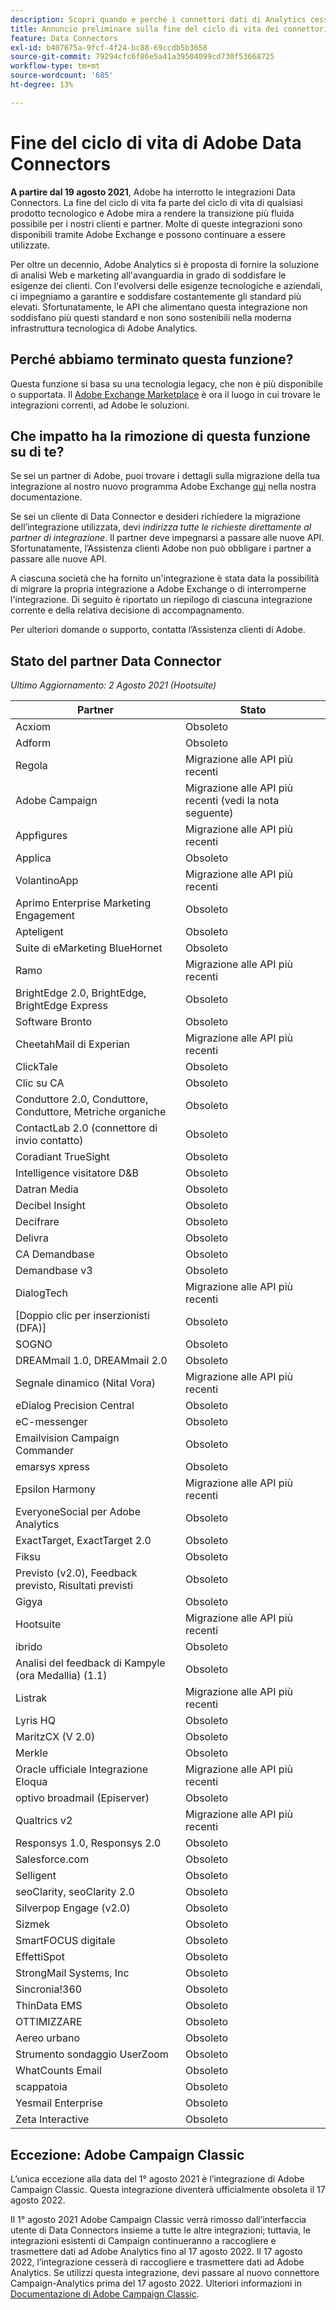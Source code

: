```yaml
---
description: Scopri quando e perché i connettori dati di Analytics cesseranno di esistere.
title: Annuncio preliminare sulla fine del ciclo di vita dei connettori dati di Analytics
feature: Data Connectors
exl-id: b407675a-9fcf-4f24-bc88-69ccdb5b3658
source-git-commit: 79294cfc6f86e5a41a39504099cd730f53668725
workflow-type: tm+mt
source-wordcount: '685'
ht-degree: 13%

---
```


# Fine del ciclo di vita di Adobe Data Connectors

**A partire dal 19 agosto 2021**, Adobe ha interrotto le integrazioni Data Connectors. La fine del ciclo di vita fa parte del ciclo di vita di qualsiasi prodotto tecnologico e Adobe mira a rendere la transizione più fluida possibile per i nostri clienti e partner. Molte di queste integrazioni sono disponibili tramite Adobe Exchange e possono continuare a essere utilizzate.

Per oltre un decennio, Adobe Analytics si è proposta di fornire la soluzione di analisi Web e marketing all&#39;avanguardia in grado di soddisfare le esigenze dei clienti. Con l&#39;evolversi delle esigenze tecnologiche e aziendali, ci impegniamo a garantire e soddisfare costantemente gli standard più elevati.  Sfortunatamente, le API che alimentano questa integrazione non soddisfano più questi standard e non sono sostenibili nella moderna infrastruttura tecnologica di Adobe Analytics.

## Perché abbiamo terminato questa funzione?

Questa funzione si basa su una tecnologia legacy, che non è più disponibile o supportata. Il [Adobe Exchange Marketplace](https://exchange.adobe.com/experiencecloud.analytics.html#product) è ora il luogo in cui trovare le integrazioni correnti, ad Adobe le soluzioni.

## Che impatto ha la rimozione di questa funzione su di te?

Se sei un partner di Adobe, puoi trovare i dettagli sulla migrazione della tua integrazione al nostro nuovo programma Adobe Exchange [qui](https://adobeexchangeec.zendesk.com/hc/en-us/articles/360003867071-Adobe-Analytics-Integration-Tools) nella nostra documentazione.

Se sei un cliente di Data Connector e desideri richiedere la migrazione dell’integrazione utilizzata, devi *indirizza tutte le richieste direttamente al partner di integrazione*. Il partner deve impegnarsi a passare alle nuove API. Sfortunatamente, l’Assistenza clienti Adobe non può obbligare i partner a passare alle nuove API.

A ciascuna società che ha fornito un&#39;integrazione è stata data la possibilità di migrare la propria integrazione a Adobe Exchange o di interromperne l&#39;integrazione. Di seguito è riportato un riepilogo di ciascuna integrazione corrente e della relativa decisione di accompagnamento.

Per ulteriori domande o supporto, contatta l’Assistenza clienti di Adobe.

## Stato del partner Data Connector

*Ultimo Aggiornamento: 2 Agosto 2021 (Hootsuite)*

| Partner | Stato |
| --- | --- |
| Acxiom | Obsoleto |
| Adform | Obsoleto |
| Regola | Migrazione alle API più recenti |
| Adobe Campaign | Migrazione alle API più recenti (vedi la nota seguente) |
| Appfigures | Migrazione alle API più recenti |
| Applica | Obsoleto |
| VolantinoApp | Migrazione alle API più recenti |
| Aprimo Enterprise Marketing Engagement | Obsoleto |
| Apteligent | Obsoleto |
| Suite di eMarketing BlueHornet | Obsoleto |
| Ramo | Migrazione alle API più recenti |
| BrightEdge 2.0, BrightEdge, BrightEdge Express | Obsoleto |
| Software Bronto | Obsoleto |
| CheetahMail di Experian | Migrazione alle API più recenti |
| ClickTale | Obsoleto |
| Clic su CA | Obsoleto |
| Conduttore 2.0, Conduttore, Conduttore, Metriche organiche | Obsoleto |
| ContactLab 2.0 (connettore di invio contatto) | Obsoleto |
| Coradiant TrueSight | Obsoleto |
| Intelligence visitatore D&amp;B | Obsoleto |
| Datran Media | Obsoleto |
| Decibel Insight | Obsoleto |
| Decifrare | Obsoleto |
| Delivra | Obsoleto |
| CA Demandbase | Obsoleto |
| Demandbase v3 | Obsoleto |
| DialogTech | Migrazione alle API più recenti |
| [Doppio clic per inserzionisti (DFA)] | Obsoleto |
| SOGNO | Obsoleto |
| DREAMmail 1.0, DREAMmail 2.0 | Obsoleto |
| Segnale dinamico (Nital Vora) | Migrazione alle API più recenti |
| eDialog Precision Central | Obsoleto |
| eC-messenger | Obsoleto |
| Emailvision Campaign Commander | Obsoleto |
| emarsys xpress | Obsoleto |
| Epsilon Harmony | Migrazione alle API più recenti |
| EveryoneSocial per Adobe Analytics | Obsoleto |
| ExactTarget, ExactTarget 2.0 | Obsoleto |
| Fiksu | Obsoleto |
| Previsto (v2.0), Feedback previsto, Risultati previsti | Obsoleto |
| Gigya | Obsoleto |
| Hootsuite | Migrazione alle API più recenti |
| ibrido | Obsoleto |
| Analisi del feedback di Kampyle (ora Medallia) (1.1) | Obsoleto |
| Listrak | Migrazione alle API più recenti |
| Lyris HQ | Obsoleto |
| MaritzCX (V 2.0) | Obsoleto |
| Merkle | Obsoleto |
| Oracle ufficiale Integrazione Eloqua | Migrazione alle API più recenti |
| optivo broadmail (Episerver) | Obsoleto |
| Qualtrics v2 | Migrazione alle API più recenti |
| Responsys 1.0, Responsys 2.0 | Obsoleto |
| Salesforce.com | Obsoleto |
| Selligent | Obsoleto |
| seoClarity, seoClarity 2.0 | Obsoleto |
| Silverpop Engage (v2.0) | Obsoleto |
| Sizmek | Obsoleto |
| SmartFOCUS digitale | Obsoleto |
| EffettiSpot | Obsoleto |
| StrongMail Systems, Inc | Obsoleto |
| Sincronia!360 | Obsoleto |
| ThinData EMS | Obsoleto |
| OTTIMIZZARE | Obsoleto |
| Aereo urbano | Obsoleto |
| Strumento sondaggio UserZoom | Obsoleto |
| WhatCounts Email | Obsoleto |
| scappatoia | Obsoleto |
| Yesmail Enterprise | Obsoleto |
| Zeta Interactive | Obsoleto |

## Eccezione: Adobe Campaign Classic

L’unica eccezione alla data del 1° agosto 2021 è l’integrazione di Adobe Campaign Classic. Questa integrazione diventerà ufficialmente obsoleta il 17 agosto 2022.

Il 1° agosto 2021 Adobe Campaign Classic verrà rimosso dall’interfaccia utente di Data Connectors insieme a tutte le altre integrazioni; tuttavia, le integrazioni esistenti di Campaign continueranno a raccogliere e trasmettere dati ad Adobe Analytics fino al 17 agosto 2022. Il 17 agosto 2022, l’integrazione cesserà di raccogliere e trasmettere dati ad Adobe Analytics. Se utilizzi questa integrazione, devi passare al nuovo connettore Campaign-Analytics prima del 17 agosto 2022. Ulteriori informazioni in [Documentazione di Adobe Campaign Classic](https://experienceleague.adobe.com/docs/campaign-classic/using/release-notes/aa-connector-migration.html).
